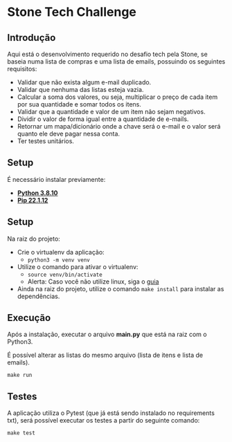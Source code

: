 Stone Tech Challenge
===========================================

## Introdução
Aqui está o desenvolvimento requerido no desafio tech pela Stone, se baseia numa lista de compras
e uma lista de emails, possuindo os seguintes requisitos:

- Validar que não exista algum e-mail duplicado.
- Validar que nenhuma das listas esteja vazia.
- Calcular a soma dos valores, ou seja, multiplicar o preço de cada item por sua quantidade
e somar todos os itens.
- Validar que a quantidade e valor de um item não sejam negativos.
- Dividir o valor de forma igual entre a quantidade de e-mails. 
- Retornar um mapa/dicionário onde a chave será o e-mail e o valor será quanto ele deve
pagar nessa conta.
- Ter testes unitários.

## Setup

É necessário instalar previamente:

- [**Python 3.8.10**](https://www.python.org/downloads/release/python-3810/)
- [**Pip 22.1.12**](https://packaging.python.org/en/latest/tutorials/installing-packages/)

## Setup
Na raiz do projeto:

- Crie o virtualenv da aplicação:
  - ```python3 -m venv venv```
- Utilize o comando para ativar o virtualenv:
  - ```source venv/bin/activate```
  - Alerta: Caso você não utilize linux, siga o [guia](https://www.liquidweb.com/kb/how-to-setup-a-python-virtual-environment-on-windows-10/)
- Ainda na raiz do projeto, utilize o comando ```make install``` para instalar as dependências.

## Execução


Após a instalação, executar o arquivo **main.py** que está na raiz com o Python3.

É possível alterar as listas do mesmo arquivo (lista de itens e lista de emails).

```commandline
make run
```

## Testes
A aplicação utiliza o Pytest (que já está sendo instalado no requirements txt), será possível executar os testes a partir
do seguinte comando:
```commandline
make test
```
